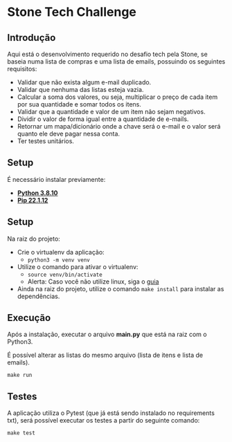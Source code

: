 Stone Tech Challenge
===========================================

## Introdução
Aqui está o desenvolvimento requerido no desafio tech pela Stone, se baseia numa lista de compras
e uma lista de emails, possuindo os seguintes requisitos:

- Validar que não exista algum e-mail duplicado.
- Validar que nenhuma das listas esteja vazia.
- Calcular a soma dos valores, ou seja, multiplicar o preço de cada item por sua quantidade
e somar todos os itens.
- Validar que a quantidade e valor de um item não sejam negativos.
- Dividir o valor de forma igual entre a quantidade de e-mails. 
- Retornar um mapa/dicionário onde a chave será o e-mail e o valor será quanto ele deve
pagar nessa conta.
- Ter testes unitários.

## Setup

É necessário instalar previamente:

- [**Python 3.8.10**](https://www.python.org/downloads/release/python-3810/)
- [**Pip 22.1.12**](https://packaging.python.org/en/latest/tutorials/installing-packages/)

## Setup
Na raiz do projeto:

- Crie o virtualenv da aplicação:
  - ```python3 -m venv venv```
- Utilize o comando para ativar o virtualenv:
  - ```source venv/bin/activate```
  - Alerta: Caso você não utilize linux, siga o [guia](https://www.liquidweb.com/kb/how-to-setup-a-python-virtual-environment-on-windows-10/)
- Ainda na raiz do projeto, utilize o comando ```make install``` para instalar as dependências.

## Execução


Após a instalação, executar o arquivo **main.py** que está na raiz com o Python3.

É possível alterar as listas do mesmo arquivo (lista de itens e lista de emails).

```commandline
make run
```

## Testes
A aplicação utiliza o Pytest (que já está sendo instalado no requirements txt), será possível executar os testes a partir
do seguinte comando:
```commandline
make test
```
